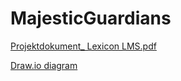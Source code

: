 # MajesticGuardians

[Projektdokument_ Lexicon LMS.pdf](https://github.com/user-attachments/files/15871981/Projektdokument_.Lexicon.LMS.pdf)

[Draw.io diagram](https://drive.google.com/file/d/1zR73l3ImWsBmax1V0GBj2C04I6gqgPFj/view?usp=sharing)
